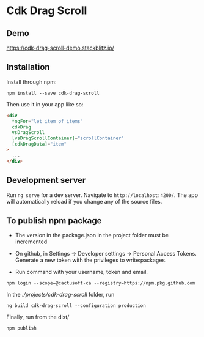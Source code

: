 # Cdk Drag Scroll

## Demo

https://cdk-drag-scroll-demo.stackblitz.io/

## Installation

Install through npm:

```
npm install --save cdk-drag-scroll

```

Then use it in your app like so:

```html
<div
  *ngFor="let item of items"
  cdkDrag
  vsDragScroll
  [vsDragScrollContainer]="scrollContainer"
  [cdkDragData]="item"
>
  ...
</div>
```

## Development server

Run `ng serve` for a dev server. Navigate to `http://localhost:4200/`. The app will automatically reload if you change any of the source files.

## To publish npm package

- The version in the package.json in the project folder must be incremented
- On github, in Settings -> Developer settings -> Personal Access Tokens. Generate a new token with the privileges to write:packages.

- Run command with your username, token and email.

```
npm login --scope=@cactusoft-ca --registry=https://npm.pkg.github.com
```

In the _./projects/cdk-drag-scroll_ folder, run

```
ng build cdk-drag-scroll --configuration production
```

Finally, run from the dist/<project-name>

```
npm publish
```
